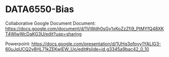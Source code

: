 # DATA6550-Bias

Collaborative Google Document Document: https://docs.google.com/document/d/1ViWdh0sGy1xKoZzZfi9_PtMYfQ48XKT4WlwWcDaKG3U/edit?usp=sharing

Powerpoint: https://docs.google.com/presentation/d/1UHq3qfpyy1YALlG3-60uJqUCQ2y8HL71kZEKwlEW_Uo/edit#slide=id.g3345a9bac42_0_10
